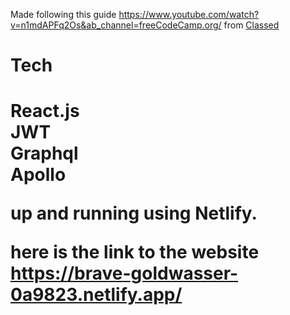 Made following this guide <https://www.youtube.com/watch?v=n1mdAPFq2Os&ab_channel=freeCodeCamp.org/> from <a href="https://www.youtube.com/c/classsed">Classed<a/>

<h1>Tech<h1/>
  React.js
  <br>
  JWT
  <br>
  Graphql
  <br>
  Apollo
  <br>
  

up and running using Netlify.

here is the link to the website <https://brave-goldwasser-0a9823.netlify.app/>

